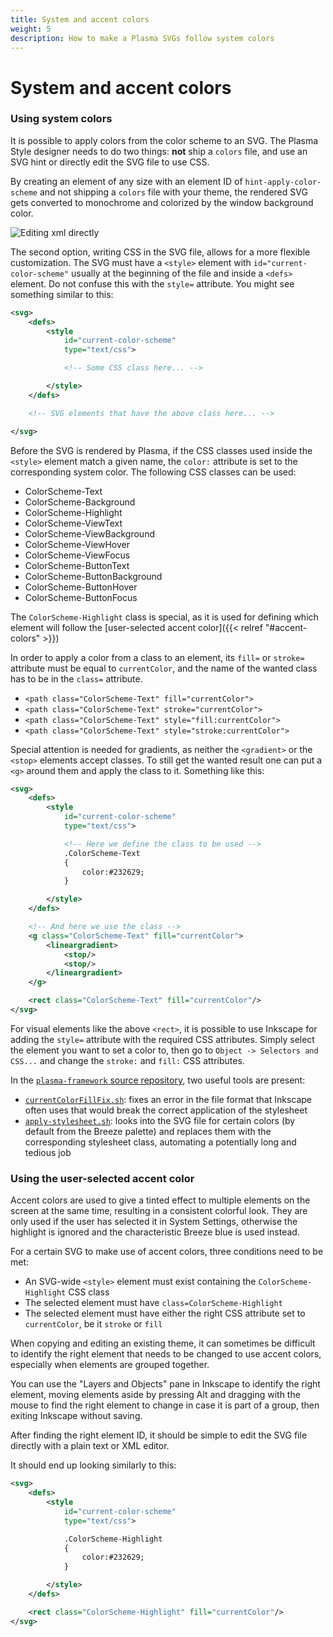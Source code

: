 ```yaml
---
title: System and accent colors
weight: 5
description: How to make a Plasma SVGs follow system colors
---
```


# System and accent colors

### Using system colors <a href="#system-colors" id="system-colors"></a>

It is possible to apply colors from the color scheme to an SVG. The Plasma Style designer needs to do two things: **not** ship a `colors` file, and use an SVG hint or directly edit the SVG file to use CSS.

By creating an element of any size with an element ID of `hint-apply-color-scheme` and not shipping a `colors` file with your theme, the rendered SVG gets converted to monochrome and colorized by the window background color.

![Editing xml directly](../../../content/docs/plasma/theme/EditingSvgIcon.png)

The second option, writing CSS in the SVG file, allows for a more flexible customization. The SVG must have a `<style>` element with `id="current-color-scheme"` usually at the beginning of the file and inside a `<defs>` element. Do not confuse this with the `style=` attribute. You might see something similar to this:

```xml
<svg>
    <defs>
        <style
            id="current-color-scheme"
            type="text/css">

            <!-- Some CSS class here... -->

        </style>
    </defs>

    <!-- SVG elements that have the above class here... -->

</svg>
```

Before the SVG is rendered by Plasma, if the CSS classes used inside the `<style>` element match a given name, the `color:` attribute is set to the corresponding system color. The following CSS classes can be used:

* ColorScheme-Text
* ColorScheme-Background
* ColorScheme-Highlight
* ColorScheme-ViewText
* ColorScheme-ViewBackground
* ColorScheme-ViewHover
* ColorScheme-ViewFocus
* ColorScheme-ButtonText
* ColorScheme-ButtonBackground
* ColorScheme-ButtonHover
* ColorScheme-ButtonFocus

The `ColorScheme-Highlight` class is special, as it is used for defining which element will follow the \[user-selected accent color]\(\{{< relref "#accent-colors" >\}})

In order to apply a color from a class to an element, its `fill=` or `stroke=` attribute must be equal to `currentColor`, and the name of the wanted class has to be in the `class=` attribute.

* `<path class="ColorScheme-Text" fill="currentColor">`
* `<path class="ColorScheme-Text" stroke="currentColor">`
* `<path class="ColorScheme-Text" style="fill:currentColor">`
* `<path class="ColorScheme-Text" style="stroke:currentColor">`

Special attention is needed for gradients, as neither the `<gradient>` or the `<stop>` elements accept classes. To still get the wanted result one can put a `<g>` around them and apply the class to it. Something like this:

```xml
<svg>
    <defs>
        <style
            id="current-color-scheme"
            type="text/css">

            <!-- Here we define the class to be used -->
            .ColorScheme-Text
            {
                color:#232629;
            }

        </style>
    </defs>

    <!-- And here we use the class -->
    <g class="ColorScheme-Text" fill="currentColor">
        <lineargradient>
            <stop/>
            <stop/>
        </lineargradient>
    </g>

    <rect class="ColorScheme-Text" fill="currentColor"/>
</svg>
```

For visual elements like the above `<rect>`, it is possible to use Inkscape for adding the `style=` attribute with the required CSS attributes. Simply select the element you want to set a color to, then go to `Object -> Selectors and CSS...` and change the `stroke:` and `fill:` CSS attributes.

In the [`plasma-framework` source repository](https://invent.kde.org/frameworks/plasma-framework/), two useful tools are present:

* [`currentColorFillFix.sh`](https://invent.kde.org/frameworks/plasma-framework/-/blob/master/src/tools/currentColorFillFix.sh): fixes an error in the file format that Inkscape often uses that would break the correct application of the stylesheet
* [`apply-stylesheet.sh`](https://invent.kde.org/frameworks/plasma-framework/-/blob/master/src/tools/apply-stylesheet.sh): looks into the SVG file for certain colors (by default from the Breeze palette) and replaces them with the corresponding stylesheet class, automating a potentially long and tedious job

### Using the user-selected accent color <a href="#accent-colors" id="accent-colors"></a>

Accent colors are used to give a tinted effect to multiple elements on the screen at the same time, resulting in a consistent colorful look. They are only used if the user has selected it in System Settings, otherwise the highlight is ignored and the characteristic Breeze blue is used instead.

For a certain SVG to make use of accent colors, three conditions need to be met:

* An SVG-wide `<style>` element must exist containing the `ColorScheme-Highlight` CSS class
* The selected element must have `class=ColorScheme-Highlight`
* The selected element must have either the right CSS attribute set to `currentColor`, be it `stroke` or `fill`

When copying and editing an existing theme, it can sometimes be difficult to identify the right element that needs to be changed to use accent colors, especially when elements are grouped together.

You can use the "Layers and Objects" pane in Inkscape to identify the right element, moving elements aside by pressing Alt and dragging with the mouse to find the right element to change in case it is part of a group, then exiting Inkscape without saving.

After finding the right element ID, it should be simple to edit the SVG file directly with a plain text or XML editor.

It should end up looking similarly to this:

```xml
<svg>
    <defs>
        <style
            id="current-color-scheme"
            type="text/css">

            .ColorScheme-Highlight
            {
                color:#232629;
            }

        </style>
    </defs>

    <rect class="ColorScheme-Highlight" fill="currentColor"/>
</svg>
```
